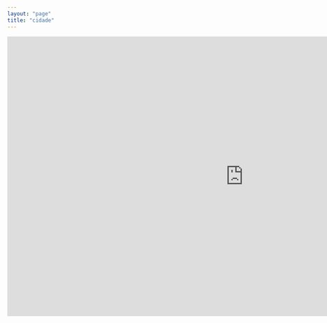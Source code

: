```yaml
---
layout: "page"
title: "cidade"
---
```


<iframe style="width:1080px;height:640px;border:0px;" src="https://cables.gl/view/63bb6b26d053a1d54a209e63"></iframe>

